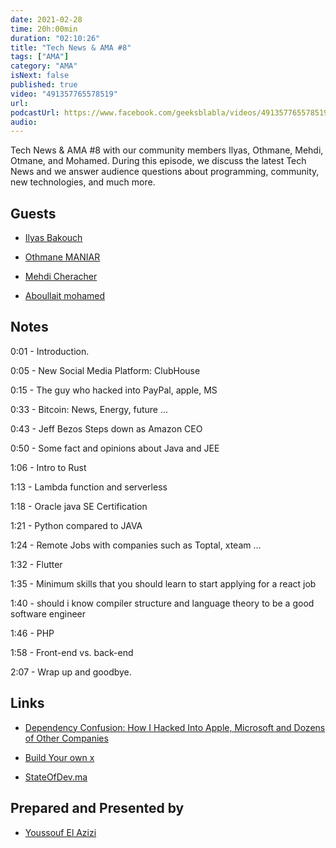 ```yaml
---
date: 2021-02-28
time: 20h:00min
duration: "02:10:26"
title: "Tech News & AMA #8"
tags: ["AMA"]
category: "AMA"
isNext: false
published: true
video: "491357765578519"
url:
podcastUrl: https://www.facebook.com/geeksblabla/videos/491357765578519/
audio:
---
```


Tech News & AMA #8 with our community members Ilyas, Othmane, Mehdi, Otmane, and Mohamed. During this episode, we discuss the latest Tech News and we answer audience questions about programming, community, new technologies, and much more.

## Guests

- [Ilyas Bakouch](https://www.linkedin.com/in/ilyasbakouch/)

- [Othmane MANIAR ](https://www.facebook.com/maniar.othmane)

- [Mehdi Cheracher](https://twitter.com/Mehdi_Cheracher)

- [Aboullait mohamed](http://aboullaite.me/)

## Notes

0:01 - Introduction.

0:05 - New Social Media Platform: ClubHouse

0:15 - The guy who hacked into PayPal, apple, MS

0:33 - Bitcoin: News, Energy, future ...

0:43 - Jeff Bezos Steps down as Amazon CEO

0:50 - Some fact and opinions about Java and JEE

1:06 - Intro to Rust

1:13 - Lambda function and serverless

1:18 - Oracle java SE Certification

1:21 - Python compared to JAVA

1:24 - Remote Jobs with companies such as Toptal, xteam ...

1:32 - Flutter

1:35 - Minimum skills that you should learn to start applying for a react job

1:40 - should i know compiler structure and language theory to be a good software engineer

1:46 - PHP

1:58 - Front-end vs. back-end

2:07 - Wrap up and goodbye.

## Links

- [Dependency Confusion: How I Hacked Into Apple, Microsoft and Dozens of Other Companies](https://medium.com/@alex.birsan/dependency-confusion-4a5d60fec610)

- [Build Your own x](https://github.com/danistefanovic/build-your-own-x)

- [StateOfDev.ma](https://stateofdev.ma)

## Prepared and Presented by

- [Youssouf El Azizi](https://elazizi.com/)
